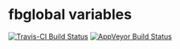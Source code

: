 fbglobal variables
==================

[![Travis-CI Build Status](https://travis-ci.org/c5sire/fbglobal.svg?branch=master)](https://travis-ci.org/c5sire/fbglobal) [![AppVeyor Build Status](https://ci.appveyor.com/api/projects/status/github/c5sire/fbglobal?branch=master&svg=true)](https://ci.appveyor.com/project/c5sire/fbglobal)
